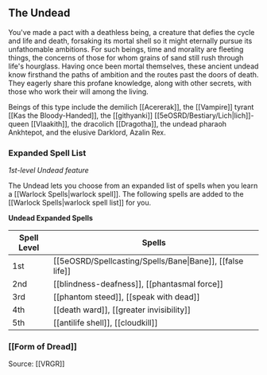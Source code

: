 ## The Undead

You've made a pact with a deathless being, a creature that defies the cycle and life and death, forsaking its mortal shell so it might eternally pursue its unfathomable ambitions. For such beings, time and morality are fleeting things, the concerns of those for whom grains of sand still rush through life's hourglass. Having once been mortal themselves, these ancient undead know firsthand the paths of ambition and the routes past the doors of death. They eagerly share this profane knowledge, along with other secrets, with those who work their will among the living.

Beings of this type include the demilich [[Acererak]], the [[Vampire]] tyrant [[Kas the Bloody-Handed]], the [[githyanki]] [[5eOSRD/Bestiary/Lich|lich]]-queen [[Vlaakith]], the dracolich [[Dragotha]], the undead pharaoh Ankhtepot, and the elusive Darklord, Azalin Rex.

### Expanded Spell List

_1st-level Undead feature_

The Undead lets you choose from an expanded list of spells when you learn a [[Warlock Spells|warlock spell]]. The following spells are added to the  [[Warlock Spells|warlock spell list]]  for you.

**Undead Expanded Spells**

| Spell Level | Spells                                       |
| ----------- | -------------------------------------------- |
| 1st         | [[5eOSRD/Spellcasting/Spells/Bane\|Bane]], [[false life]]                     |
| 2nd         | [[blindness-deafness]], [[phantasmal force]] |
| 3rd         | [[phantom steed]], [[speak with dead]]       |
| 4th         | [[death ward]], [[greater invisibility]]     |
| 5th         | [[antilife shell]], [[cloudkill]]            | 

### [[Form of Dread]]

Source: [[VRGR]]